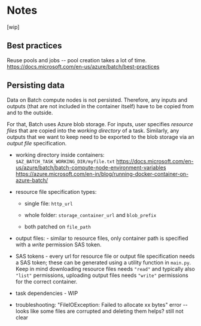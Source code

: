 # Notes
[wip]

## Best practices
Reuse pools and jobs -- pool creation takes a lot of time.
https://docs.microsoft.com/en-us/azure/batch/best-practices

## Persisting data
Data on Batch compute nodes is not persisted. Therefore, any inputs and outputs (that are not 
included in the container itself) have to be copied from and to the outside.

For that, Batch uses Azure blob storage. For inputs, user specifies *resource files* 
that are copied into the *working directory* of a task. Similarly, any outputs that
we want to keep need to be exported to the blob storage via an *output file* specification.  

- working directory inside containers: `$AZ_BATCH_TASK_WORKING_DIR/myfile.txt`
https://docs.microsoft.com/en-us/azure/batch/batch-compute-node-environment-variables
https://azure.microsoft.com/en-in/blog/running-docker-container-on-azure-batch/

- resource file specification types:
    - single file: `http_url`
    - whole folder: `storage_container_url` and `blob_prefix`
    
    - both patched on `file_path`
    
- output files: - similar to resource files, only container path is specified with a 
*write* permission SAS token.
    
- SAS tokens - every url for resource file or output file specification needs a SAS token;
these can be generated using a utility function in `main.py`. Keep in mind downloading 
resource files needs `"read"` and typically also `"list"` permissions,
 uploading output files needs `"write"` permissions for the correct container.
 
- task dependencies - WIP
- troubleshooting: "FileIOException: Failed to allocate xx bytes" error -- looks like some 
files are corrupted and deleting them helps? still not clear
 